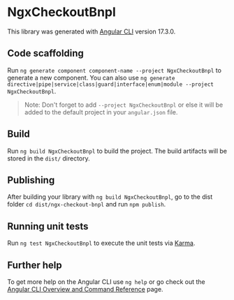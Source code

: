 # NgxCheckoutBnpl

This library was generated with [Angular CLI](https://github.com/angular/angular-cli) version 17.3.0.

## Code scaffolding

Run `ng generate component component-name --project NgxCheckoutBnpl` to generate a new component. You can also use `ng generate directive|pipe|service|class|guard|interface|enum|module --project NgxCheckoutBnpl`.
> Note: Don't forget to add `--project NgxCheckoutBnpl` or else it will be added to the default project in your `angular.json` file. 

## Build

Run `ng build NgxCheckoutBnpl` to build the project. The build artifacts will be stored in the `dist/` directory.

## Publishing

After building your library with `ng build NgxCheckoutBnpl`, go to the dist folder `cd dist/ngx-checkout-bnpl` and run `npm publish`.

## Running unit tests

Run `ng test NgxCheckoutBnpl` to execute the unit tests via [Karma](https://karma-runner.github.io).

## Further help

To get more help on the Angular CLI use `ng help` or go check out the [Angular CLI Overview and Command Reference](https://angular.io/cli) page.
